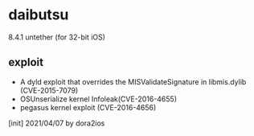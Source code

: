 # daibutsu
8.4.1 untether (for 32-bit iOS)  

## exploit
- A dyld exploit that overrides the MISValidateSignature in libmis.dylib (CVE-2015-7079)  
- OSUnserialize kernel Infoleak(CVE-2016-4655)  
- pegasus kernel exploit (CVE-2016-4656)  

[init] 2021/04/07  by dora2ios  
